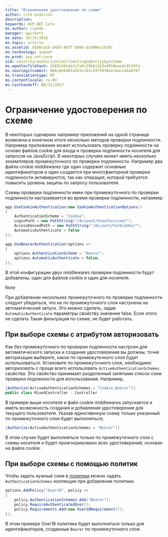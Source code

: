 ```yaml
---
title: "Ограничение удостоверения по схеме"
author: rick-anderson
description: 
keywords: ASP.NET Core
ms.author: riande
manager: wpickett
ms.date: 10/14/2016
ms.topic: article
ms.assetid: d3d6ca1b-b4b5-4bf7-898e-dcd90ec1bf8c
ms.technology: aspnet
ms.prod: asp.net-core
uid: security/authorization/limitingidentitybyscheme
ms.openlocfilehash: 2483c441da317a5c29b611b3a4910eae3c01fd7a
ms.sourcegitcommit: 0b6c8e6d81d2b3c161cd375036eecbace46a9707
ms.translationtype: MT
ms.contentlocale: ru-RU
ms.lasthandoff: 08/11/2017
---
```

# <a name="limiting-identity-by-scheme"></a>Ограничение удостоверения по схеме

<a name=security-authorization-limiting-by-scheme></a>

В некоторых сценариях например приложений на одной странице возможна в конечном итоге несколько методов проверки подлинности. Например приложение может использовать проверку подлинности на основе файлов cookie для входа и проверки подлинности носителя для запросов на JavaScript. В некоторых случаях может иметь несколько экземпляров промежуточного по проверки подлинности. Например два файла cookie middlewares где один содержит основные идентификаторов и один создается при многофакторной проверки подлинности активируются, так как операция, которой требуется повысить уровень защиты по запросу пользователя.

Схемы проверки подлинности имен при промежуточного по проверки подлинности настраивается во время проверки подлинности, например

```csharp
app.UseCookieAuthentication(new CookieAuthenticationOptions()
{
    AuthenticationScheme = "Cookie",
    LoginPath = new PathString("/Account/Unauthorized/"),
    AccessDeniedPath = new PathString("/Account/Forbidden/"),
    AutomaticAuthenticate = false
});

app.UseBearerAuthentication(options =>
{
    options.AuthenticationScheme = "Bearer";
    options.AutomaticAuthenticate = false;
});
```

В этой конфигурации двух middlewares проверки подлинности будут добавлены, один для файлов cookie и один для носителя.

>[!NOTE]
>При добавлении нескольких промежуточного по проверки подлинности следует убедиться, что не по промежуточного слоя настроена на автоматический запуск. Это можно сделать, задав `AutomaticAuthenticate` параметры свойству значение false. Если этого не сделать Такая фильтрация по схеме, не будет работать.

## <a name="selecting-the-scheme-with-the-authorize-attribute"></a>При выборе схемы с атрибутом авторизовать

Как без промежуточного по проверки подлинности настроен для автоматического запуска и создания удостоверения вы должны, точке авторизации выберите, какое по промежуточного слоя будет использоваться. Установите по промежуточного слоя, необходимо авторизовать с проще всего использовать `ActiveAuthenticationSchemes` свойства. Это свойство принимает разделенный запятыми список схем проверки подлинности для использования. Например,

```csharp
[Authorize(ActiveAuthenticationSchemes = "Cookie,Bearer")]
public class MixedController : Controller
```

В примере выше носителя и файл cookie middlewares запускается и иметь возможность создания и добавления удостоверение для текущего пользователя. Указав единственную схему только указанный по промежуточного слоя будет выполняться;

```csharp
[Authorize(ActiveAuthenticationSchemes = "Bearer")]
```

В этом случае будет выполняться только по промежуточного слоя с схемы носителя и будет проигнорировано всех удостоверений, основан на файле cookie.

## <a name="selecting-the-scheme-with-policies"></a>При выборе схемы с помощью политик

Чтобы задать нужный схем в [политики](policies.md#security-authorization-policies-based) можно задать `AuthenticationSchemes` коллекции при добавлении политики.

```csharp
options.AddPolicy("Over18", policy =>
{
    policy.AuthenticationSchemes.Add("Bearer");
    policy.RequireAuthenticatedUser();
    policy.Requirements.Add(new Over18Requirement());
});
```

В этом примере Over18 политики будет выполняться только для идентификаторов, созданные `Bearer` по промежуточного слоя.
